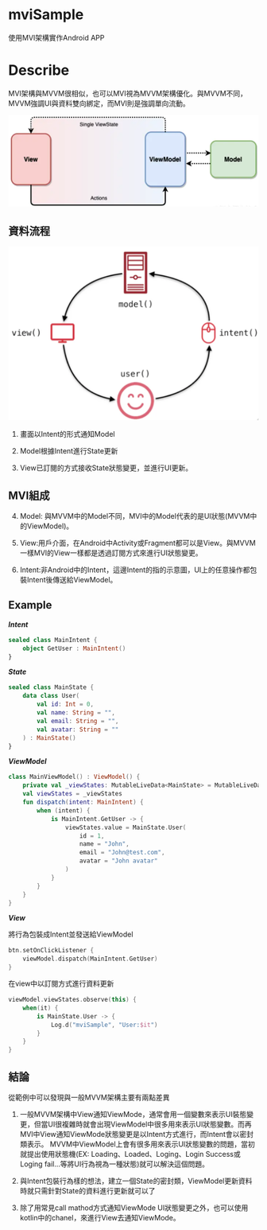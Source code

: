 # mviSample

使用MVI架構實作Android APP

# Describe

MVI架構與MVVM很相似，也可以MVI視為MVVM架構優化。與MVVM不同，MVVM強調UI與資料雙向綁定，而MVI則是強調單向流動。

![MVI資料流程](./docs/mvi_architecture.png)


## 資料流程

![MVI資料流程](./docs/mvi_follow.png)

1. 畫面以Intent的形式通知Model

2. Model根據Intent進行State更新
   
3. View已訂閱的方式接收State狀態變更，並進行UI更新。

## MVI組成

4. Model: 與MVVM中的Model不同，MVI中的Model代表的是UI狀態(MVVM中的ViewModel)。

5. View:用戶介面，在Android中Activity或Fragment都可以是View。與MVVM一樣MVI的View一樣都是透過訂閱方式來進行UI狀態變更。

6. Intent:非Android中的Intent，這邊Intent的指的示意圖，UI上的任意操作都包裝Intent後傳送給ViewModel。

## Example

***Intent***

```kotlin
sealed class MainIntent {
    object GetUser : MainIntent()
}
```

***State***

```kotlin
sealed class MainState {
    data class User(
        val id: Int = 0,
        val name: String = "",
        val email: String = "",
        val avatar: String = ""
    ) : MainState()
}
```

***ViewModel***

```kotlin
class MainViewModel() : ViewModel() {
    private val _viewStates: MutableLiveData<MainState> = MutableLiveData()
    val viewStates = _viewStates
    fun dispatch(intent: MainIntent) {
        when (intent) {
            is MainIntent.GetUser -> {
                viewStates.value = MainState.User(
                    id = 1,
                    name = "John",
                    email = "John@test.com",
                    avatar = "John avatar"
                )
            }
        }
    }
}
```

***View***

將行為包裝成Intent並發送給ViewModel

```kotlin
btn.setOnClickListener {
    viewModel.dispatch(MainIntent.GetUser)
}
```

在view中以訂閱方式進行資料更新

```kotlin
viewModel.viewStates.observe(this) {
    when(it) {
        is MainState.User -> {
            Log.d("mviSample", "User:$it")
        }
    }
}
```

## 結論

從範例中可以發現與一般MVVM架構主要有兩點差異

1. 一般MVVM架構中View通知ViewMode，通常會用一個變數來表示UI裝態變更，但當UI很複雜時就會出現ViewModel中很多用來表示UI狀態變數。而再MVI中View通知ViewMode狀態變更是以Intent方式進行，而Intent會以密封類表示。
MVVM中ViewModel上會有很多用來表示UI狀態變數的問題，當初就提出使用狀態機(EX: Loading、Loaded、Loging、Login Success或Loging fail...等將UI行為視為一種狀態)就可以解決這個問題。

2. 與Intent包裝行為樣的想法，建立一個State的密封類，ViewModel更新資料時就只需針對State的資料進行更新就可以了

3. 除了用常見call mathod方式通知ViewMode UI狀態變更之外，也可以使用kotlin中的chanel，來進行View去通知ViewMode。
